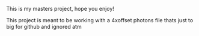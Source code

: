 This is my masters project, hope you enjoy! 

This project is meant to be working with a 4xoffset photons file thats just to big for github and ignored atm